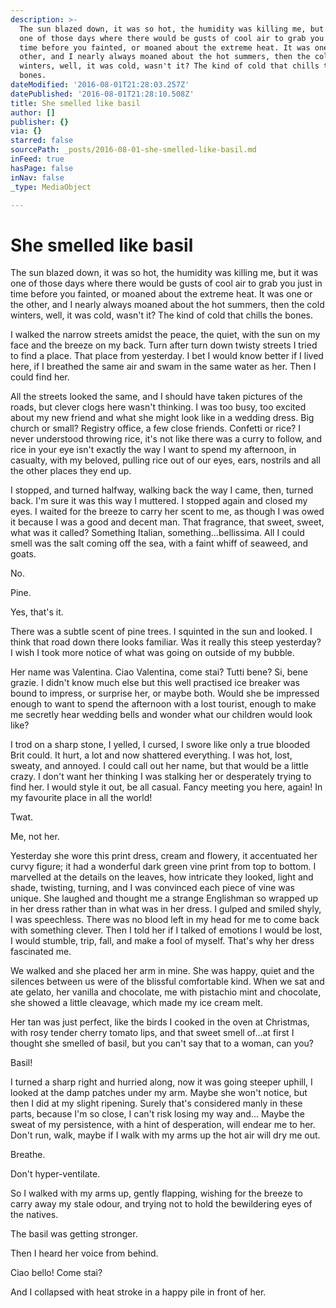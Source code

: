 ```yaml
---
description: >-
  The sun blazed down, it was so hot, the humidity was killing me, but it was
  one of those days where there would be gusts of cool air to grab you just in
  time before you fainted, or moaned about the extreme heat. It was one or the
  other, and I nearly always moaned about the hot summers, then the cold
  winters, well, it was cold, wasn't it? The kind of cold that chills the
  bones.  
dateModified: '2016-08-01T21:28:03.257Z'
datePublished: '2016-08-01T21:28:10.508Z'
title: She smelled like basil
author: []
publisher: {}
via: {}
starred: false
sourcePath: _posts/2016-08-01-she-smelled-like-basil.md
inFeed: true
hasPage: false
inNav: false
_type: MediaObject

---
```

# She smelled like basil

The sun blazed down, it was so hot, the humidity was killing me, but it was one of those days where there would be gusts of cool air to grab you just in time before you fainted, or moaned about the extreme heat. It was one or the other, and I nearly always moaned about the hot summers, then the cold winters, well, it was cold, wasn't it? The kind of cold that chills the bones. 

I walked the narrow streets amidst the peace, the quiet, with the sun on my face and the breeze on my back. Turn after turn down twisty streets I tried to find a place. That place from yesterday. I bet I would know better if I lived here, if I breathed the same air and swam in the same water as her. Then I could find her. 

All the streets looked the same, and I should have taken pictures of the roads, but clever clogs here wasn't thinking. I was too busy, too excited about my new friend and what she might look like in a wedding dress. Big church or small? Registry office, a few close friends. Confetti or rice? I never understood throwing rice, it's not like there was a curry to follow, and rice in your eye isn't exactly the way I want to spend my afternoon, in casualty, with my beloved, pulling rice out of our eyes, ears, nostrils and all the other places they end up. 

I stopped, and turned halfway, walking back the way I came, then, turned back. I'm sure it was this way I muttered. I stopped again and closed my eyes. I waited for the breeze to carry her scent to me, as though I was owed it because I was a good and decent man. That fragrance, that sweet, sweet, what was it called? Something Italian, something...bellissima. All I could smell was the salt coming off the sea, with a faint whiff of seaweed, and goats. 

No.

Pine. 

Yes, that's it. 

There was a subtle scent of pine trees. I squinted in the sun and looked. I think that road down there looks familiar. Was it really this steep yesterday? I wish I took more notice of what was going on outside of my bubble. 

Her name was Valentina. Ciao Valentina, come stai? Tutti bene? Si, bene grazie. I didn't know much else but this well practised ice breaker was bound to impress, or surprise her, or maybe both. Would she be impressed enough to want to spend the afternoon with a lost tourist, enough to make me secretly hear wedding bells and wonder what our children would look like? 

I trod on a sharp stone, I yelled, I cursed, I swore like only a true blooded Brit could. It hurt, a lot and now shattered everything. I was hot, lost, sweaty, and annoyed. I could call out her name, but that would be a little crazy. I don't want her thinking I was stalking her or desperately trying to find her. I would style it out, be all casual. Fancy meeting you here, again! In my favourite place in all the world! 

Twat. 

Me, not her. 

Yesterday she wore this print dress, cream and flowery, it accentuated her curvy figure; it had a wonderful dark green vine print from top to bottom. I marvelled at the details on the leaves, how intricate they looked, light and shade, twisting, turning, and I was convinced each piece of vine was unique. She laughed and thought me a strange Englishman so wrapped up in her dress rather than in what was in her dress. I gulped and smiled shyly, I was speechless. There was no blood left in my head for me to come back with something clever. Then I told her if I talked of emotions I would be lost, I would stumble, trip, fall, and make a fool of myself. That's why her dress fascinated me. 

We walked and she placed her arm in mine. She was happy, quiet and the silences between us were of the blissful comfortable kind. When we sat and ate gelato, her vanilla and chocolate, me with pistachio mint and chocolate, she showed a little cleavage, which made my ice cream melt. 

Her tan was just perfect, like the birds I cooked in the oven at Christmas, with rosy tender cherry tomato lips, and that sweet smell of...at first I thought she smelled of basil, but you can't say that to a woman, can you? 

Basil! 

I turned a sharp right and hurried along, now it was going steeper uphill, I looked at the damp patches under my arm. Maybe she won't notice, but then I did at my slight ripening. Surely that's considered manly in these parts, because I'm so close, I can't risk losing my way and... Maybe the sweat of my persistence, with a hint of desperation, will endear me to her. Don't run, walk, maybe if I walk with my arms up the hot air will dry me out. 

Breathe. 

Don't hyper-ventilate. 

So I walked with my arms up, gently flapping, wishing for the breeze to carry away my stale odour, and trying not to hold the bewildering eyes of the natives. 

The basil was getting stronger. 

Then I heard her voice from behind. 

Ciao bello! Come stai? 

And I collapsed with heat stroke in a happy pile in front of her.